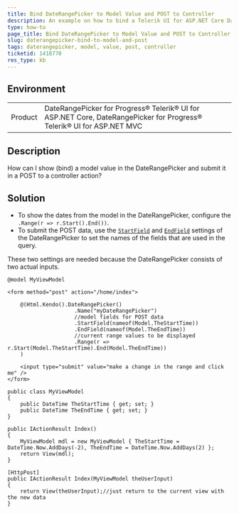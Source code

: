 ```yaml
---
title: Bind DateRangePicker to Model Value and POST to Controller
description: An example on how to bind a Telerik UI for ASP.NET Core DateRangePicker to model value and POST to controller.
type: how-to
page_title: Bind DateRangePicker to Model Value and POST to Controller
slug: daterangepicker-bind-to-model-and-post
tags: daterangepicker, model, value, post, controller
ticketid: 1418770
res_type: kb
---
```


## Environment

<table>
  <tr>
  	<td>Product</td>
  	<td>DateRangePicker for Progress® Telerik® UI for ASP.NET Core, DateRangePicker for Progress® Telerik® UI for ASP.NET MVC</td>
  </tr>
</table>


## Description

How can I show (bind) a model value in the DateRangePicker and submit it in a POST to a controller action?

## Solution

* To show the dates from the model in the DateRangePicker, configure the `.Range(r => r.Start().End())`.
* To submit the POST data, use the [`StartField`](https://docs.telerik.com/kendo-ui/api/javascript/ui/daterangepicker/configuration/startfield) and [`EndField`](https://docs.telerik.com/kendo-ui/api/javascript/ui/daterangepicker/configuration/endfield) settings of the DateRangePicker to set the names of the fields that are used in the query.

These two settings are needed because the DateRangePicker consists of two actual inputs.

```View
@model MyViewModel

<form method="post" action="/home/index">

	@(Html.Kendo().DateRangePicker()
					 .Name("myDateRangePicker")
					 //model fields for POST data
					 .StartField(nameof(Model.TheStartTime))
					 .EndField(nameof(Model.TheEndTime))
					 //current range values to be displayed
					 .Range(r => r.Start(Model.TheStartTime).End(Model.TheEndTime))
	)

	<input type="submit" value="make a change in the range and click me" />
</form>
```
```Model
public class MyViewModel
{
    public DateTime TheStartTime { get; set; }
    public DateTime TheEndTime { get; set; }
}
```
```Controller
public IActionResult Index()
{
    MyViewModel mdl = new MyViewModel { TheStartTime = DateTime.Now.AddDays(-2), TheEndTime = DateTime.Now.AddDays(2) };
    return View(mdl);
}

[HttpPost]
public IActionResult Index(MyViewModel theUserInput)
{
    return View(theUserInput);//just return to the current view with the new data
}
```
